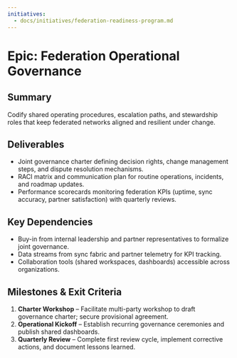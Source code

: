 ```yaml
---
initiatives:
  - docs/initiatives/federation-readiness-program.md
---
```


# Epic: Federation Operational Governance

## Summary
Codify shared operating procedures, escalation paths, and stewardship roles that keep federated networks aligned and resilient under change.

## Deliverables
- Joint governance charter defining decision rights, change management steps, and dispute resolution mechanisms.
- RACI matrix and communication plan for routine operations, incidents, and roadmap updates.
- Performance scorecards monitoring federation KPIs (uptime, sync accuracy, partner satisfaction) with quarterly reviews.

## Key Dependencies
- Buy-in from internal leadership and partner representatives to formalize joint governance.
- Data streams from sync fabric and partner telemetry for KPI tracking.
- Collaboration tools (shared workspaces, dashboards) accessible across organizations.

## Milestones & Exit Criteria
1. **Charter Workshop** – Facilitate multi-party workshop to draft governance charter; secure provisional agreement.
2. **Operational Kickoff** – Establish recurring governance ceremonies and publish shared dashboards.
3. **Quarterly Review** – Complete first review cycle, implement corrective actions, and document lessons learned.
